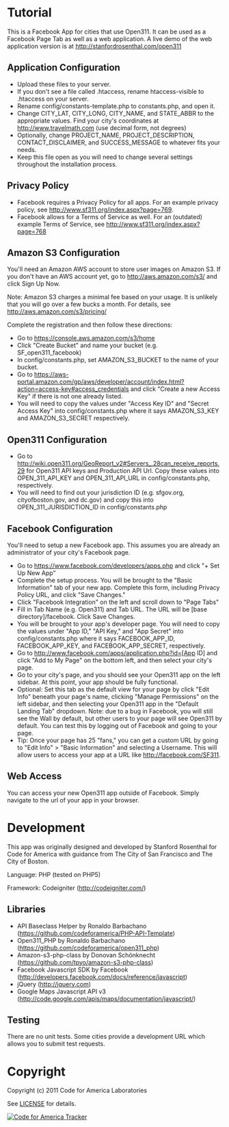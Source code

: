 Tutorial
========================

This is a Facebook App for cities that use Open311.  It can be used as a Facebook Page Tab as well as a web application.  A live demo of the web application version is at http://stanfordrosenthal.com/open311

Application Configuration
------------------------
- Upload these files to your server.
- If you don't see a file called .htaccess, rename htaccess-visible to .htaccess on your server.
- Rename config/constants-template.php to constants.php, and open it.
- Change CITY_LAT, CITY_LONG, CITY_NAME, and STATE_ABBR to the appropriate values.  Find your city's coordinates at http://www.travelmath.com (use decimal form, not degrees)
- Optionally, change PROJECT_NAME, PROJECT_DESCRIPTION, CONTACT_DISCLAIMER, and SUCCESS_MESSAGE to whatever fits your needs.
- Keep this file open as you will need to change several settings throughout the installation process.

Privacy Policy
--------------
- Facebook requires a Privacy Policy for all apps.  For an example privacy policy, see http://www.sf311.org/index.aspx?page=769.
- Facebook allows for a Terms of Service as well.  For an (outdated) example Terms of Service, see http://www.sf311.org/index.aspx?page=768


Amazon S3 Configuration
----------------------
You'll need an Amazon AWS account to store user images on Amazon S3.  If you don't have an AWS account yet, go to http://aws.amazon.com/s3/ and click Sign Up Now.

Note: Amazon S3 charges a minimal fee based on your usage.  It is unlikely that you will go over a few bucks a month.  For details, see http://aws.amazon.com/s3/pricing/

Complete the registration and then follow these directions:

- Go to https://console.aws.amazon.com/s3/home
- Click "Create Bucket" and name your bucket (e.g. SF_open311_facebook)
- In config/constants.php, set AMAZON_S3_BUCKET to the name of your bucket.
- Go to https://aws-portal.amazon.com/gp/aws/developer/account/index.html?action=access-key#access_credentials and click "Create a new Access Key" if there is not one already listed.
- You will need to copy the values under "Access Key ID" and "Secret Access Key" into config/constants.php where it says AMAZON_S3_KEY and AMAZON_S3_SECRET respectively. 

Open311 Configuration
---------------------
- Go to http://wiki.open311.org/GeoReport_v2#Servers_.28can_receive_reports.29 for Open311 API keys and Production API Url.  Copy these values into OPEN_311_API_KEY and OPEN_311_API_URL in config/constants.php, respectively.
- You will need to find out your jurisdiction ID (e.g. sfgov.org, cityofboston.gov, and dc.gov) and copy this into OPEN_311_JURISDICTION_ID in config/constants.php

Facebook Configuration
----------------------
You'll need to setup a new Facebook app.  This assumes you are already an administrator of your city's Facebook page.

- Go to https://www.facebook.com/developers/apps.php and click "+ Set Up New App"
- Complete the setup process.  You will be brought to the "Basic Information" tab of your new app.  Complete this form, including Privacy Policy URL, and click "Save Changes."
- Click "Facebook Integration" on the left and scroll down to "Page Tabs"
- Fill in Tab Name (e.g. Open311) and  Tab URL.  The URL will be [base directory]/facebook.  Click Save Changes.
- You will be brought to your app's developer page.  You will need to copy the values under "App ID," "API Key," and "App Secret" into config/constants.php where it says FACEBOOK_APP_ID, FACEBOOK_APP_KEY, and FACEBOOK_APP_SECRET, respectively.
- Go to http://www.facebook.com/apps/application.php?id=[App ID] and click "Add to My Page" on the bottom left, and then select your city's page.
- Go to your city's page, and you should see your Open311 app on the left sidebar.  At this point, your app should be fully functional.
- Optional: Set this tab as the default view for your page by click "Edit Info" beneath your page's name, clicking "Manage Permissions" on the left sidebar, and then selecting your Open311 app in the "Default Landing Tab" dropdown.  Note: due to a bug in Facebook, you will still see the Wall by default, but other users to your page will see Open311 by default.  You can test this by logging out of Facebook and going to your page.
- Tip: Once your page has 25 "fans," you can get a custom URL by going to "Edit Info" > "Basic Information" and selecting a Username.  This will allow users to access your app at a URL like http://facebook.com/SF311.

Web Access
----------
You can access your new Open311 app outside of Facebook.  Simply navigate to the url of your app in your browser.

Development
===========
This app was originally designed and developed by Stanford Rosenthal for Code for America with guidance from The City of San Francisco and The City of Boston.  

Language: PHP (tested on PHP5)

Framework: Codeigniter (http://codeigniter.com/)

Libraries
--------

- API Baseclass Helper by Ronaldo Barbachano (https://github.com/codeforamerica/PHP-API-Template)
- Open311_PHP by Ronaldo Barbachano (https://github.com/codeforamerica/open311_php)
- Amazon-s3-php-class by Donovan Schönknecht (https://github.com/tpyo/amazon-s3-php-class)
- Facebook Javascript SDK by Facebook (http://developers.facebook.com/docs/reference/javascript)
- jQuery (http://jquery.com)
- Google Maps Javascript API v3 (http://code.google.com/apis/maps/documentation/javascript/)

Testing
------
There are no unit tests.  Some cities provide a development URL which allows you to submit test requests.

Copyright
=========
Copyright (c) 2011 Code for America Laboratories

See [LICENSE](https://github.com/codeforamerica/open311_facebook/blob/master/LICENSE.md) for details.

[![Code for America Tracker](http://stats.codeforamerica.org/codeforamerica/open311_facebook.png)](http://stats.codeforamerica.org/projects/open311_facebook)